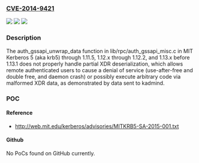 ### [CVE-2014-9421](https://cve.mitre.org/cgi-bin/cvename.cgi?name=CVE-2014-9421)
![](https://img.shields.io/static/v1?label=Product&message=n%2Fa&color=blue)
![](https://img.shields.io/static/v1?label=Version&message=n%2Fa&color=blue)
![](https://img.shields.io/static/v1?label=Vulnerability&message=n%2Fa&color=brighgreen)

### Description

The auth_gssapi_unwrap_data function in lib/rpc/auth_gssapi_misc.c in MIT Kerberos 5 (aka krb5) through 1.11.5, 1.12.x through 1.12.2, and 1.13.x before 1.13.1 does not properly handle partial XDR deserialization, which allows remote authenticated users to cause a denial of service (use-after-free and double free, and daemon crash) or possibly execute arbitrary code via malformed XDR data, as demonstrated by data sent to kadmind.

### POC

#### Reference
- http://web.mit.edu/kerberos/advisories/MITKRB5-SA-2015-001.txt

#### Github
No PoCs found on GitHub currently.


